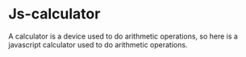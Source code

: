 # Js-calculator
A calculator is a device used to do arithmetic operations, so here is a javascript calculator used to do arithmetic operations.  
